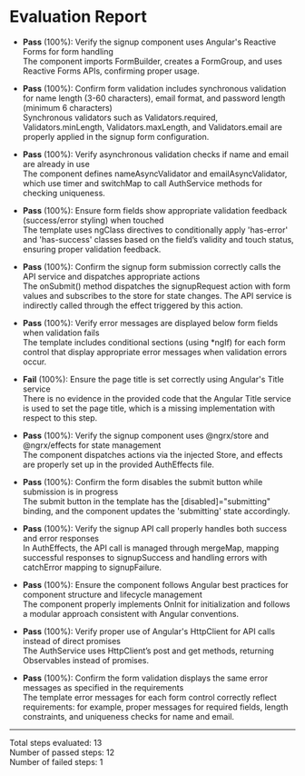 # Evaluation Report

- **Pass** (100%): Verify the signup component uses Angular's Reactive Forms for form handling  
  The component imports FormBuilder, creates a FormGroup, and uses Reactive Forms APIs, confirming proper usage.

- **Pass** (100%): Confirm form validation includes synchronous validation for name length (3-60 characters), email format, and password length (minimum 6 characters)  
  Synchronous validators such as Validators.required, Validators.minLength, Validators.maxLength, and Validators.email are properly applied in the signup form configuration.

- **Pass** (100%): Verify asynchronous validation checks if name and email are already in use  
  The component defines nameAsyncValidator and emailAsyncValidator, which use timer and switchMap to call AuthService methods for checking uniqueness.

- **Pass** (100%): Ensure form fields show appropriate validation feedback (success/error styling) when touched  
  The template uses ngClass directives to conditionally apply 'has-error' and 'has-success' classes based on the field’s validity and touch status, ensuring proper validation feedback.

- **Pass** (100%): Confirm the signup form submission correctly calls the API service and dispatches appropriate actions  
  The onSubmit() method dispatches the signupRequest action with form values and subscribes to the store for state changes. The API service is indirectly called through the effect triggered by this action.

- **Pass** (100%): Verify error messages are displayed below form fields when validation fails  
  The template includes conditional sections (using *ngIf) for each form control that display appropriate error messages when validation errors occur.

- **Fail** (100%): Ensure the page title is set correctly using Angular's Title service  
  There is no evidence in the provided code that the Angular Title service is used to set the page title, which is a missing implementation with respect to this step.

- **Pass** (100%): Verify the signup component uses @ngrx/store and @ngrx/effects for state management  
  The component dispatches actions via the injected Store, and effects are properly set up in the provided AuthEffects file.

- **Pass** (100%): Confirm the form disables the submit button while submission is in progress  
  The submit button in the template has the [disabled]="submitting" binding, and the component updates the 'submitting' state accordingly.

- **Pass** (100%): Verify the signup API call properly handles both success and error responses  
  In AuthEffects, the API call is managed through mergeMap, mapping successful responses to signupSuccess and handling errors with catchError mapping to signupFailure.

- **Pass** (100%): Ensure the component follows Angular best practices for component structure and lifecycle management  
  The component properly implements OnInit for initialization and follows a modular approach consistent with Angular conventions.

- **Pass** (100%): Verify proper use of Angular's HttpClient for API calls instead of direct promises  
  The AuthService uses HttpClient’s post and get methods, returning Observables instead of promises.

- **Pass** (100%): Confirm the form validation displays the same error messages as specified in the requirements  
  The template error messages for each form control correctly reflect requirements: for example, proper messages for required fields, length constraints, and uniqueness checks for name and email.

---

Total steps evaluated: 13  
Number of passed steps: 12  
Number of failed steps: 1